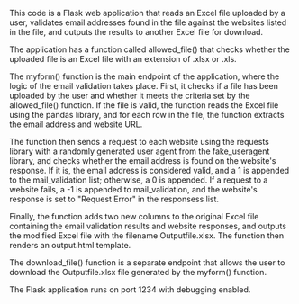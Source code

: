 This code is a Flask web application that reads an Excel file uploaded by a user, validates email addresses found in the file against the websites listed in the file, and outputs the results to another Excel file for download.

The application has a function called allowed_file() that checks whether the uploaded file is an Excel file with an extension of .xlsx or .xls.

The myform() function is the main endpoint of the application, where the logic of the email validation takes place. First, it checks if a file has been uploaded by the user and whether it meets the criteria set by the allowed_file() function. If the file is valid, the function reads the Excel file using the pandas library, and for each row in the file, the function extracts the email address and website URL.

The function then sends a request to each website using the requests library with a randomly generated user agent from the fake_useragent library, and checks whether the email address is found on the website's response. If it is, the email address is considered valid, and a 1 is appended to the mail_validation list; otherwise, a 0 is appended. If a request to a website fails, a -1 is appended to mail_validation, and the website's response is set to "Request Error" in the responsess list.

Finally, the function adds two new columns to the original Excel file containing the email validation results and website responses, and outputs the modified Excel file with the filename Outputfile.xlsx. The function then renders an output.html template.

The download_file() function is a separate endpoint that allows the user to download the Outputfile.xlsx file generated by the myform() function.

The Flask application runs on port 1234 with debugging enabled.
